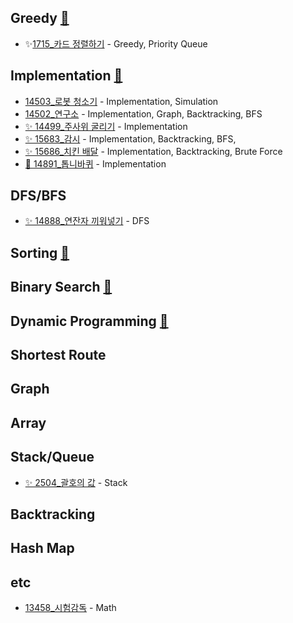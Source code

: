 

## Greedy [🔗](https://www.acmicpc.net/problemset?sort=ac_desc&tier=11%2C12%2C13%2C14%2C15&algo=33&algo_if=and)

- ✨[1715_카드 정렬하기](/BaekJoon/problems/1_Greedy/Swift/1715_%EC%B9%B4%EB%93%9C%20%EC%A0%95%EB%A0%AC%ED%95%98%EA%B8%B0.swift) - Greedy, Priority Queue


## Implementation [🔗](https://www.acmicpc.net/problemset?sort=ac_desc&tier=11%2C12%2C13%2C14%2C15&algo=102&algo_if=and)

- [14503_로봇 청소기](/BaekJoon/problems/2_Implementation/Swift/14503_%EB%A1%9C%EB%B4%87%20%EC%B2%AD%EC%86%8C%EA%B8%B0.swift) - Implementation, Simulation
- [14502_연구소](/BaekJoon/problems/2_Implementation/Swift/14502_%EC%97%B0%EA%B5%AC%EC%86%8C.swift) - Implementation, Graph, Backtracking, BFS
- [✨ 14499_주사위 굴리기](/BaekJoon/problems/2_Implementation/Swift/14499_%EC%A3%BC%EC%82%AC%EC%9C%84%20%EA%B5%B4%EB%A6%AC%EA%B8%B0.swift) - Implementation
- [✨ 15683_감시](/BaekJoon/problems/2_Implementation/Swift/15683_%EA%B0%90%EC%8B%9C.swift) - Implementation, Backtracking, BFS, 
- [✨ 15686_치킨 배달](/BaekJoon/problems/2_Implementation/Swift/15686_%EC%B9%98%ED%82%A8%20%EB%B0%B0%EB%8B%AC.swift) - Implementation, Backtracking, Brute Force
- [🚨 14891_톱니바퀴](/BaekJoon/problems/2_Implementation/Swift/14891_%ED%86%B1%EB%8B%88%EB%B0%94%ED%80%B4.swift) - Implementation

## DFS/BFS

- [✨ 14888_연잔자 끼워넣기](/BaekJoon/practice/part2/14888_연산자끼워넣기.swift) - DFS

## Sorting [🔗](https://www.acmicpc.net/problemset?sort=ac_desc&tier=11%2C12%2C13%2C14%2C15&algo=97&algo_if=and)

## Binary Search [🔗](https://www.acmicpc.net/problemset?sort=ac_desc&tier=11%2C12%2C13%2C14%2C15&algo=12&algo_if=and)

## Dynamic Programming [🔗](https://www.acmicpc.net/problemset?sort=ac_desc&tier=11%2C12%2C13%2C14%2C15&algo=25&algo_if=and)

## Shortest Route

## Graph

## Array

## Stack/Queue

- [✨ 2504_괄호의 값](/BaekJoon/practice/part2/2504_괄호의값.swift) - Stack

## Backtracking

## Hash Map

## etc
- [13458_시험감독](/BaekJoon/problems/8_etc/13458_%EC%8B%9C%ED%97%98%EA%B0%90%EB%8F%85.swift) - Math
